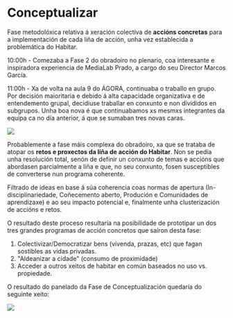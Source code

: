# Conceptualizar

Fase metodolóxica relativa á xeración colectiva de  **accións concretas** para a implementación de cada liña de acción, unha vez establecida a problemática do Habitar. 

10:00h - Comezaba a Fase 2 do obradoiro no plenario, coa interesante e inspiradora experiencia de MediaLab Prado, a cargo do seu Director Marcos García.

11:00h - Xa de volta na aula 9 do ÁGORA, continuaba o traballo en grupo. Por decisión maioritaria e debido á alta capacidade organizativa e de entendemento grupal, decidiuse traballar en conxunto e non divididos en subgrupos. Unha boa nova é que continuabamos xs mesmxs integrantes da equipa ca no día anterior, á que se sumaban tres novas caras.

![](https://forxa.colab.coruna.gal/Co-Lab/obradoiro/raw/master/o_habitar/imaxes/conceptualizar%2001.jpeg)


Probablemente a fase máis complexa do obradoiro, xa que se trataba de atopar os **retos e proxectos da líña de acción do Habitar**. Non se pedía unha resolución total, senón de definir un conxunto de temas e accións que abordasen parcialmente a liña e que, no seu conxunto, fosen susceptibles de converterse nun programa coherente.

Filtrado de ideas en base á súa coherencia coas normas de apertura (In-disciplinariedade, Coñecemento aberto, Produción e Comunidades de aprendizaxe) e ao seu impacto potencial e, finalmente unha clusterización de accións e retos.

O resultado deste proceso resultaría na posibilidade de prototipar un dos tres grandes programas de acción concretos que saíron desta fase:

1. Colectivizar/Democratizar bens (vivenda, prazas, etc) que fagan sostibles as vidas privadas.
2. "Aldeanizar a cidade" (consumo de proximidade)
3. Acceder a outros xeitos de habitar en común baseados no uso vs. propiedade.


O resultado do panelado da Fase de Conceptualización quedaría do seguinte xeito:


![](https://forxa.colab.coruna.gal/Co-Lab/obradoiro/raw/master/o_habitar/imaxes/conceptualizar%2002.jpg)
